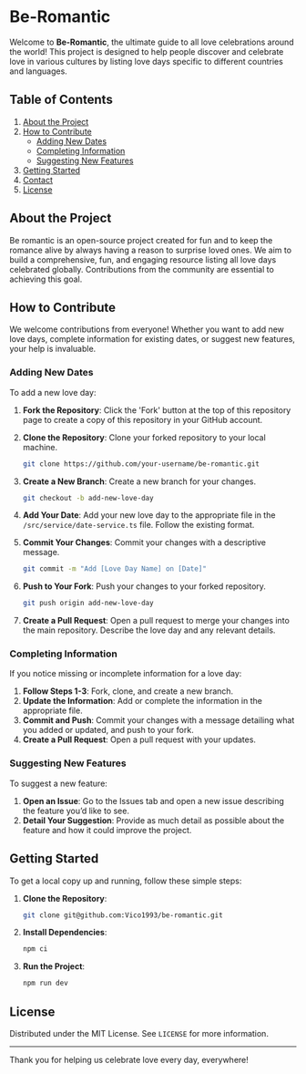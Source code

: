 # Be-Romantic

Welcome to **Be-Romantic**, the ultimate guide to all love celebrations around the world! This project is designed to help people discover and celebrate love in various cultures by listing love days specific to different countries and languages.

## Table of Contents

1. [About the Project](#about-the-project)
2. [How to Contribute](#how-to-contribute)
    - [Adding New Dates](#adding-new-dates)
    - [Completing Information](#completing-information)
    - [Suggesting New Features](#suggesting-new-features)
3. [Getting Started](#getting-started)
4. [Contact](#contact)
5. [License](#license)

## About the Project

Be romantic is an open-source project created for fun and to keep the romance alive by always having a reason to surprise loved ones. We aim to build a comprehensive, fun, and engaging resource listing all love days celebrated globally. Contributions from the community are essential to achieving this goal.

## How to Contribute

We welcome contributions from everyone! Whether you want to add new love days, complete information for existing dates, or suggest new features, your help is invaluable.

### Adding New Dates

To add a new love day:

1. **Fork the Repository**: Click the 'Fork' button at the top of this repository page to create a copy of this repository in your GitHub account.

2. **Clone the Repository**: Clone your forked repository to your local machine.

    ```sh
    git clone https://github.com/your-username/be-romantic.git
    ```

3. **Create a New Branch**: Create a new branch for your changes.

    ```sh
    git checkout -b add-new-love-day
    ```

4. **Add Your Date**: Add your new love day to the appropriate file in the `/src/service/date-service.ts` file. Follow the existing format.

5. **Commit Your Changes**: Commit your changes with a descriptive message.

    ```sh
    git commit -m "Add [Love Day Name] on [Date]"
    ```

6. **Push to Your Fork**: Push your changes to your forked repository.

    ```sh
    git push origin add-new-love-day
    ```

7. **Create a Pull Request**: Open a pull request to merge your changes into the main repository. Describe the love day and any relevant details.

### Completing Information

If you notice missing or incomplete information for a love day:

1. **Follow Steps 1-3**: Fork, clone, and create a new branch.
2. **Update the Information**: Add or complete the information in the appropriate file.
3. **Commit and Push**: Commit your changes with a message detailing what you added or updated, and push to your fork.
4. **Create a Pull Request**: Open a pull request with your updates.

### Suggesting New Features

To suggest a new feature:

1. **Open an Issue**: Go to the Issues tab and open a new issue describing the feature you’d like to see.
2. **Detail Your Suggestion**: Provide as much detail as possible about the feature and how it could improve the project.

## Getting Started

To get a local copy up and running, follow these simple steps:

1. **Clone the Repository**:
    ```sh
    git clone git@github.com:Vico1993/be-romantic.git
    ```
2. **Install Dependencies**:
    ```sh
    npm ci
    ```
3. **Run the Project**:
    ```sh
    npm run dev
    ```

## License

Distributed under the MIT License. See `LICENSE` for more information.

---

Thank you for helping us celebrate love every day, everywhere!

